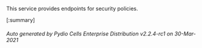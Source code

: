 






This service provides endpoints for security policies.

[:summary]

###### Auto generated by Pydio Cells Enterprise Distribution v2.2.4-rc1 on 30-Mar-2021
